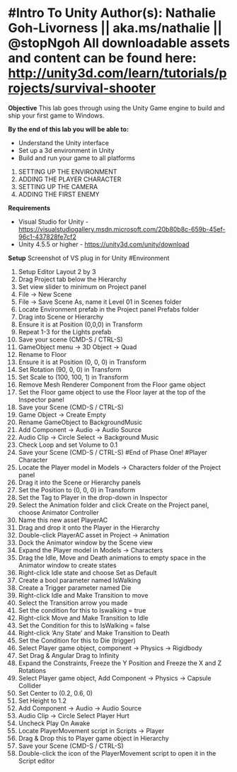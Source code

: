 #Intro To Unity
Author(s): Nathalie Goh-Livorness || aka.ms/nathalie || @stopNgoh
All downloadable assets and content can be found here: http://unity3d.com/learn/tutorials/projects/survival-shooter
============
**Objective**
This lab goes through using the Unity Game engine to build and ship your first game to Windows.

**By the end of this lab you will be able to:**
* Understand the Unity interface
* Set up a 3d environment in Unity
* Build and run your game to all platforms

1. SETTING UP THE ENVIRONMENT 
2. ADDING THE PLAYER CHARACTER 
3. SETTING UP THE CAMERA 
4. ADDING THE FIRST ENEMY

**Requirements**
* Visual Studio for Unity - https://visualstudiogallery.msdn.microsoft.com/20b80b8c-659b-45ef-96c1-437828fe7cf2
* Unity 4.5.5 or higher - https://unity3d.com/unity/download

**Setup**
Screenshot of VS plug in for Unity
#Environment
1.	Setup Editor Layout 2 by 3
2.	Drag Project tab below the Hierarchy
3.	Set view slider to minimum on Project panel
4.	File -> New Scene
5.	File -> Save Scene As, name it Level 01 in Scenes folder
6.	Locate Environment prefab in the Project panel Prefabs folder
7.	Drag into Scene or Hierarchy
8.	Ensure it is at Position (0,0,0) in Transform
9.	Repeat 1-3 for the Lights prefab
10.	Save your scene (CMD-S / CTRL-S)
11.	GameObject menu -> 3D Object -> Quad
12.	Rename to Floor
13.	Ensure it is at Position (0, 0, 0) in Transform
14.	Set Rotation (90, 0, 0) in Transform
15.	Set Scale to (100, 100, 1) in Transform
16.	Remove Mesh Renderer Component from the Floor game object
17.	Set the Floor game object to use the Floor layer at the top of the Inspector panel
18.	Save your Scene (CMD-S / CTRL-S)
19.	Game Object -> Create Empty
20.	Rename GameObject to BackgroundMusic
21.	Add Component -> Audio -> Audio Source
22.	Audio Clip -> Circle Select -> Background Music
23.	Check Loop and set Volume to 0.1
24.	Save your Scene (CMD-S / CTRL-S)
#End of Phase One!
#Player Character
1.	Locate the Player model in Models -> Characters folder of the Project panel
2.	Drag it into the Scene or Hierarchy panels
3.	Set the Position to (0, 0, 0) in Transform
4.	Set the Tag to Player in the drop-down in Inspector
5.	Select the Animation folder and click Create on the Project panel, choose Animator Controller
6.	Name this new asset PlayerAC
7.	Drag and drop it onto the Player in the Hierarchy
8.	Double-click PlayerAC asset in Project -> Animation
9.	Dock the Animator window by the Scene view
10.	Expand the Player model in Models -> Characters
11.	Drag the Idle, Move and Death animations to empty space in the Animator window to create states
12.	Right-click Idle state and choose Set as Default
13.	Create a bool parameter named IsWalking
14.	Create a Trigger parameter named Die
15.	Right-click Idle and Make Transition to move
16.	Select the Transition arrow you made
17.	Set the condition for this to Iswalking = true
18.	Right-click Move and Make Transition to Idle
19.	Set the Condition for this to IsWalking = false
20.	Right-click ‘Any State’ and Make Transition to Death
21.	Set the Condition for this to Die (trigger)
22.	Select Player game object, component -> Physics -> Rigidbody
23.	Set Drag & Angular Drag to Infinity
24.	Expand the Constraints, Freeze the Y Position and Freeze the X and Z Rotations
25.	Select Player game object, Add Component -> Physics -> Capsule Collider
26.	Set Center to (0.2, 0.6, 0)
27.	Set Height to 1.2
28.	Add Component -> Audio -> Audio Source
29.	Audio Clip -> Circle Select Player Hurt
30.	Uncheck Play On Awake
31.	Locate PlayerMovement script in Scripts -> Player
32.	Drag & Drop this to Player game object in Hierarchy
33.	Save your Scene (CMD-S / CTRL-S)
34.	Double-click the icon of the PlayerMovement script to open it in the Script editor
